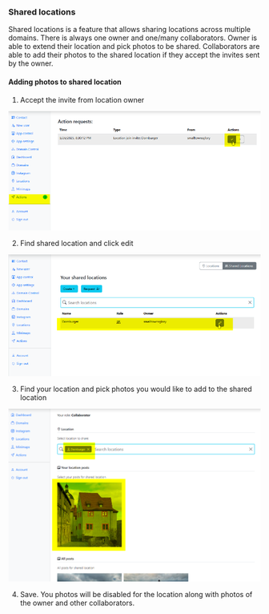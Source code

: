 ### Shared locations

Shared locations is a feature that allows sharing locations across multiple domains. There is always one owner and one/many collaborators.
Owner is able to extend their location and pick photos to be shared. Collaborators are able to add their photos to the shared location if they accept the invites sent by the owner.

#### Adding photos to shared location 

1. Accept the invite from location owner

![alt text](image-8.png)

2. Find shared location and click edit

![alt text](shloc_col_add_loc.png)

3. Find your location and pick photos you would like to add to the shared location

![alt text](shloc_col_add_pics.png)

4. Save. You photos will be disabled for the location along with photos of the owner and other collaborators.
